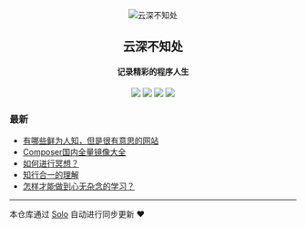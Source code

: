 <p align="center"><img alt="  云深不知处" src="http://img.ysbzc.xyz/20190702144629.png"></p><h2 align="center">
  云深不知处
</h2>

<h4 align="center">记录精彩的程序人生</h4>
<p align="center"><a title="  云深不知处" target="_blank" href="https://github.com/lvxiaoqi/solo-blog"><img src="https://img.shields.io/github/last-commit/lvxiaoqi/solo-blog.svg?style=flat-square&color=FF9900"></a>
<a title="GitHub repo size in bytes" target="_blank" href="https://github.com/lvxiaoqi/solo-blog"><img src="https://img.shields.io/github/repo-size/lvxiaoqi/solo-blog.svg?style=flat-square"></a>
<a title="Solo Version" target="_blank" href="https://github.com/b3log/solo/releases"><img src="https://img.shields.io/badge/solo-3.6.2-f1e05a.svg?style=flat-square&color=blueviolet"></a>
<a title="Hits" target="_blank" href="https://github.com/b3log/hits"><img src="https://hits.b3log.org/lvxiaoqi/solo-blog.svg"></a></p>

### 最新

* [有哪些鲜为人知，但是很有意思的网站](http://blog.ysbzc.xyz/articles/2019/07/30/1564473588601.html)
* [Composer国内全量镜像大全](http://blog.ysbzc.xyz/articles/2019/07/10/1562748373276.html)
* [如何进行冥想？](http://blog.ysbzc.xyz/articles/2019/07/09/1562652740091.html)
* [知行合一的理解](http://blog.ysbzc.xyz/articles/2019/07/05/1562291270822.html)
* [怎样才能做到心无杂念的学习？](http://blog.ysbzc.xyz/articles/2019/07/04/1562223165274.html)



---

本仓库通过 [Solo](https://github.com/b3log/solo) 自动进行同步更新 ❤️ 